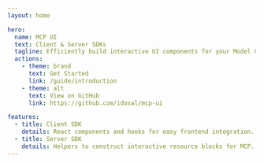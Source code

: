 ```yaml
---
layout: home

hero:
  name: MCP UI
  text: Client & Server SDKs
  tagline: Efficiently build interactive UI components for your Model Context Protocol applications.
  actions:
    - theme: brand
      text: Get Started
      link: /guide/introduction
    - theme: alt
      text: View on GitHub
      link: https://github.com/idosal/mcp-ui

features:
  - title: Client SDK
    details: React components and hooks for easy frontend integration.
  - title: Server SDK
    details: Helpers to construct interactive resource blocks for MCP.
---
```

